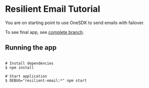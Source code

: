 # Resilient Email Tutorial

You are on starting point to use OneSDK to send emails with failover.

To see final app, see [complete branch](https://github.com/superfaceai/resilient-email-tutorial/tree/complete).

## Running the app

```shell

# Install dependencies
$ npm install

# Start application
$ DEBUG="resilient-email:*" npm start
```
